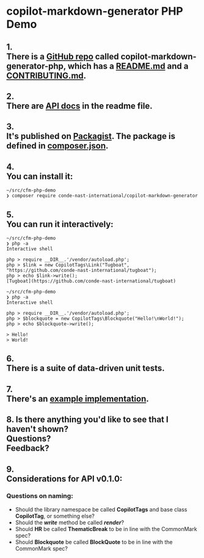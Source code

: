 # copilot-markdown-generator PHP Demo

## 1. <br>There is a [GitHub repo] called copilot-markdown-generator-php, which has a [README.md] and a [CONTRIBUTING.md].
## 2. <br>There are [API docs] in the readme file.
## 3. <br>It's published on [Packagist]. The package is defined in [composer.json].
## 4. <br>You can install it:
```
~/src/cfm-php-demo
❯ composer require conde-nast-international/copilot-markdown-generator
```
## 5. <br>You can run it interactively:
```
~/src/cfm-php-demo
❯ php -a
Interactive shell

php > require __DIR__.'/vendor/autoload.php';
php > $link = new CopilotTags\Link("Tugboat", "https://github.com/conde-nast-international/tugboat");
php > echo $link->write();
[Tugboat](https://github.com/conde-nast-international/tugboat)
```
```
~/src/cfm-php-demo
❯ php -a
Interactive shell

php > require __DIR__.'/vendor/autoload.php';
php > $blockquote = new CopilotTags\Blockquote("Hello!\nWorld!");
php > echo $blockquote->write();

> Hello!
> World!
```
## 6. <br>There is a suite of data-driven unit tests.
## 7. <br>There's an [example implementation].
## 8. Is there anything you'd like to see that I haven't shown? <br>Questions? <br>Feedback?
## 9. <br>Considerations for API v0.1.0:
### Questions on naming:
* Should the library namespace be called **CopilotTags** and base class
**CopilotTag**, or something else?
* Should the ***write*** method be called ***render***?
* Should **HR** be called **ThematicBreak** to be in line with the CommonMark
spec?
* Should **Blockquote** be called **BlockQuote** to be in line with the
CommonMark spec?

[GitHub repo]: https://github.com/conde-nast-international/copilot-markdown-generator-php/
[README.md]: https://github.com/conde-nast-international/copilot-markdown-generator-php/blob/master/README.md
[CONTRIBUTING.md]: https://github.com/conde-nast-international/copilot-markdown-generator-php/blob/master/CONTRIBUTING.md
[API docs]: https://github.com/conde-nast-international/copilot-markdown-generator-php/blob/master/README.md#api
[Packagist]: https://packagist.org/packages/conde-nast-international/copilot-markdown-generator
[composer.json]: https://github.com/conde-nast-international/copilot-markdown-generator-php/blob/master/composer.json
[example implementation]: https://github.com/conde-nast-international/copilot-markdown-generator-php/tree/master/example
